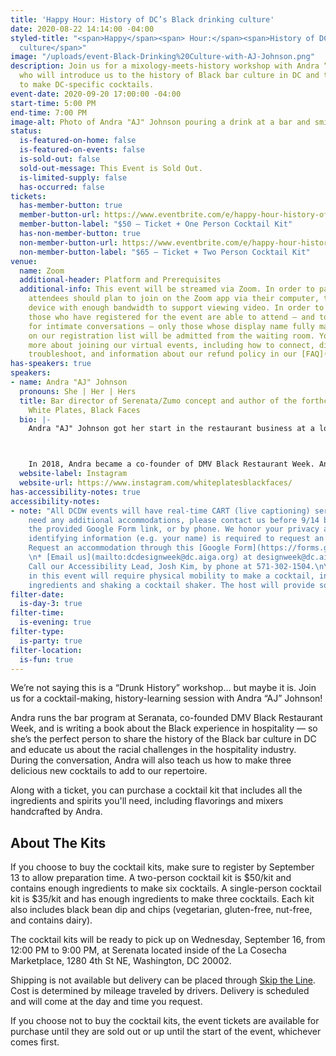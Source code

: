 ```yaml
---
title: 'Happy Hour: History of DC’s Black drinking culture'
date: 2020-08-22 14:14:00 -04:00
styled-title: "<span>Happy</span><span> Hour:</span><span>History of DC's Black drinking
  culture</span>"
image: "/uploads/event-Black-Drinking%20Culture-with-AJ-Johnson.png"
description: Join us for a mixology-meets-history workshop with Andra “AJ” Johnson,
  who will introduce us to the history of Black bar culture in DC and teach us how
  to make DC-specific cocktails.
event-date: 2020-09-20 17:00:00 -04:00
start-time: 5:00 PM
end-time: 7:00 PM
image-alt: Photo of Andra "AJ" Johnson pouring a drink at a bar and smiling.
status:
  is-featured-on-home: false
  is-featured-on-events: false
  is-sold-out: false
  sold-out-message: This Event is Sold Out.
  is-limited-supply: false
  has-occurred: false
tickets:
  has-member-button: true
  member-button-url: https://www.eventbrite.com/e/happy-hour-history-of-dcs-black-drinking-culture-tickets-117851126893
  member-button-label: "$50 — Ticket + One Person Cocktail Kit"
  has-non-member-button: true
  non-member-button-url: https://www.eventbrite.com/e/happy-hour-history-of-dcs-black-drinking-culture-tickets-117851126893
  non-member-button-label: "$65 — Ticket + Two Person Cocktail Kit"
venue:
  name: Zoom
  additional-header: Platform and Prerequisites
  additional-info: This event will be streamed via Zoom. In order to participate fully,
    attendees should plan to join on the Zoom app via their computer, tablet, or mobile
    device with enough bandwidth to support viewing video. In order to ensure only
    those who have registered for the event are able to attend — and to create space
    for intimate conversations — only those whose display name fully matches the name
    on our registration list will be admitted from the waiting room. You can find
    more about joining our virtual events, including how to connect, directions to
    troubleshoot, and information about our refund policy in our [FAQ](/faqs/).
has-speakers: true
speakers:
- name: Andra "AJ" Johnson
  pronouns: She | Her | Hers
  title: Bar director of Serenata/Zumo concept and author of the forthcoming book
    White Plates, Black Faces
  bio: |-
    Andra "AJ" Johnson got her start in the restaurant business at a local chain restaurant in Rockville, Maryland. She then headed to DC and became an accomplished barista and bartender, a general manager, an assistant general manager and beverage director, and a managing partner at several popular and fine dining restaurants in the DMV.



    In 2018, Andra became a co-founder of DMV Black Restaurant Week. Andra is currently the bar director of Serenata/Zumo concept in La Cosecha, where she renews her commitment to providing exemplary service and thoughtful cocktails each day. Her forthcoming book, “White Plates, Black Faces,” continues her work telling the stories of people of color in the restaurant industry. Currently, she also heads up a cocktail pop up initiative called “Back to Black” that strives to raise funds to donate to overlooked and underfunded charities and organizations in the DC area.
  website-label: Instagram
  website-url: https://www.instagram.com/whiteplatesblackfaces/
has-accessibility-notes: true
accessibility-notes:
- note: "All DCDW events will have real-time CART (live captioning) services. If you
    need any additional accommodations, please contact us before 9/14 by email, through
    the provided Google Form link, or by phone. We honor your privacy and no personally
    identifying information (e.g. your name) is required to request an accommodation.\n\n*
    Request an accommodation through this [Google Form](https://forms.gle/gAQviAo5cTwWYGWV6).
    \n* [Email us](mailto:dcdesignweek@dc.aiga.org) at designweek@dc.aiga.org.\n*
    Call our Accessibility Lead, Josh Kim, by phone at 571-302-1504.\n\nFull participation
    in this event will require physical mobility to make a cocktail, including assembling
    ingredients and shaking a cocktail shaker. The host will provide some modifications."
filter-date:
  is-day-3: true
filter-time:
  is-evening: true
filter-type:
  is-party: true
filter-location:
  is-fun: true
---
```


We’re not saying this is a “Drunk History” workshop… but maybe it is. Join us for a cocktail-making, history-learning session with Andra “AJ” Johnson!

Andra runs the bar program at Seranata, co-founded DMV Black Restaurant Week, and is writing a book about the Black experience in hospitality — so she’s the perfect person to share the history of the Black bar culture in DC and educate us about the racial challenges in the hospitality industry. During the conversation, Andra will also teach us how to make three delicious new cocktails to add to our repertoire.

Along with a ticket, you can purchase a cocktail kit that includes all the ingredients and spirits you'll need, including flavorings and mixers handcrafted by Andra.

## About The Kits
If you choose to buy the cocktail kits, make sure to register by September 13 to allow preparation time. A two-person cocktail kit is $50/kit and contains enough ingredients to make six cocktails. A single-person cocktail kit is $35/kit and has enough ingredients to make three cocktails. Each kit also includes black bean dip and chips (vegetarian, gluten-free, nut-free, and contains dairy).

The cocktail kits will be ready to pick up on Wednesday, September 16, from 12:00 PM to 9:00 PM, at Serenata located inside of the La Cosecha Marketplace, 1280 4th St NE, Washington, DC 20002.

Shipping is not available but delivery can be placed through [Skip the Line](www.skipthelineus.com). Cost is determined by mileage traveled by drivers. Delivery is scheduled and will come at the day and time you request.

If you choose not to buy the cocktail kits, the event tickets are available for purchase until they are sold out or up until the start of the event, whichever comes first.

